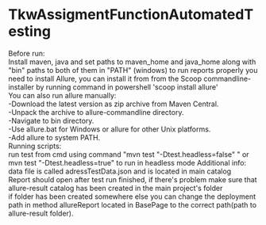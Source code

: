 # TkwAssigmentFunctionAutomatedTesting
 
Before run:  
Install maven, java and set paths to maven_home and java_home along with "bin" paths to both of them in "PATH" (windows)
to run reports properly you need to install Allure, you can install it from from the Scoop commandline-installer by running command in powershell 'scoop install allure'  
You can also run allure manually:   
-Download the latest version as zip archive from Maven Central.  
-Unpack the archive to allure-commandline directory.  
-Navigate to bin directory.  
-Use allure.bat for Windows or allure for other Unix platforms.  
-Add allure to system PATH.  
Running scripts:  
run test from cmd using command "mvn test "-Dtest.headless=false" " or mvn test "-Dtest.headless=true" to run in headless mode
Additional info:  
data file is called adressTestData.json and is located in main catalog   
Report should open after test run finished, if there's problem make sure that allure-result catalog has been created in the main project's folder  
if folder has been created somewhere else you can change the deployment path in method allureReport located in BasePage to the correct path(path to allure-result folder).
  
